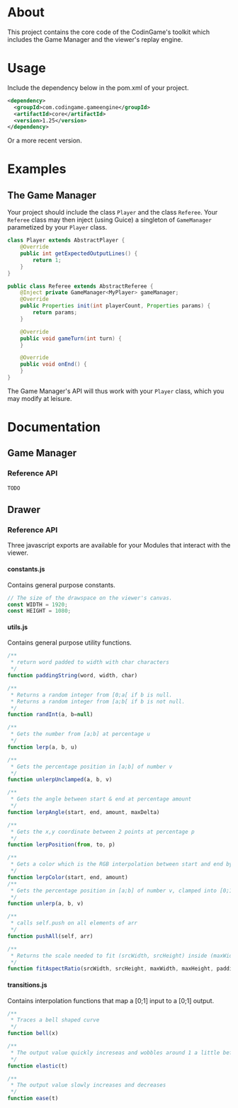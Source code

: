 # About

This project contains the core code of the CodinGame's toolkit which includes the Game Manager and the viewer's replay engine.

# Usage

Include the dependency below in the pom.xml of your project.
```xml
<dependency>
  <groupId>com.codingame.gameengine</groupId>
  <artifactId>core</artifactId>
  <version>1.25</version>
</dependency>
```
Or a more recent version.

# Examples

## The Game Manager

Your project should include the class `Player` and the class `Referee`.
Your `Referee` class may then inject (using Guice) a singleton of `GameManager` parametized by your `Player` class.

```java
class Player extends AbstractPlayer {
    @Override
    public int getExpectedOutputLines() {
        return 1;
    }
}

public class Referee extends AbstractReferee {
    @Inject private GameManager<MyPlayer> gameManager;
    @Override
    public Properties init(int playerCount, Properties params) {
        return params;
    }

    @Override
    public void gameTurn(int turn) {
    }

    @Override
    public void onEnd() {
    }
}
```
The Game Manager's API will thus work with your `Player` class, which you may modify at leisure.

# Documentation

## Game Manager
### Reference API
	TODO

## Drawer
### Reference API

Three javascript exports are available for your Modules that interact with the viewer.

#### constants.js
Contains general purpose constants.

```javascript
// The size of the drawspace on the viewer's canvas.
const WIDTH = 1920;
const HEIGHT = 1080;
```

#### utils.js
Contains general purpose utility functions.

```javascript
/**
 * return word padded to width with char characters
 */
function paddingString(word, width, char)

/**
 * Returns a random integer from [0;a[ if b is null.
 * Returns a random integer from [a;b[ if b is not null.
 */
function randInt(a, b=null)

/**
 * Gets the number from [a;b] at percentage u
 */
function lerp(a, b, u)

/**
 * Gets the percentage position in [a;b] of number v
 */
function unlerpUnclamped(a, b, v)

/**
 * Gets the angle between start & end at percentage amount
 */
function lerpAngle(start, end, amount, maxDelta)

/**
 * Gets the x,y coordinate between 2 points at percentage p
 */
function lerpPosition(from, to, p)

/**
 * Gets a color which is the RGB interpolation between start and end by percentage amount
 */
function lerpColor(start, end, amount)
/**
 * Gets the percentage position in [a;b] of number v, clamped into [0;1]
 */
function unlerp(a, b, v)

/**
 * calls self.push on all elements of arr
 */
function pushAll(self, arr)

/**
 * Returns the scale needed to fit (srcWidth, srcHeight) inside (maxWidth, maxHeight)
 */
function fitAspectRatio(srcWidth, srcHeight, maxWidth, maxHeight, padding)
```
#### transitions.js
Contains interpolation functions that map a [0;1] input to a [0;1] output.

```javascript
/**
 * Traces a bell shaped curve
 */
function bell(x)

/**
 * The output value quickly increseas and wobbles around 1 a little before settling.
 */
function elastic(t)

/**
 * The output value slowly increases and decreases
 */
function ease(t)
```

